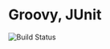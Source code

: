 # Groovy, JUnit

![Build Status](https://travis-ci.org/cyber-dojo-languages/groovy-junit.svg?branch=master)

